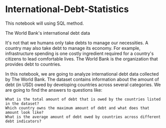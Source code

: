# International-Debt-Statistics

This notebook will using SQL method. 

The World Bank's international debt data

It's not that we humans only take debts to manage our necessities. A country may also take debt to manage its economy. For example, infrastructure spending is one costly ingredient required for a country's citizens to lead comfortable lives. The World Bank is the organization that provides debt to countries.

In this notebook, we are going to analyze international debt data collected by The World Bank. The dataset contains information about the amount of debt (in USD) owed by developing countries across several categories. We are going to find the answers to questions like:

    What is the total amount of debt that is owed by the countries listed in the dataset?
    Which country owns the maximum amount of debt and what does that amount look like?
    What is the average amount of debt owed by countries across different debt indicators?
